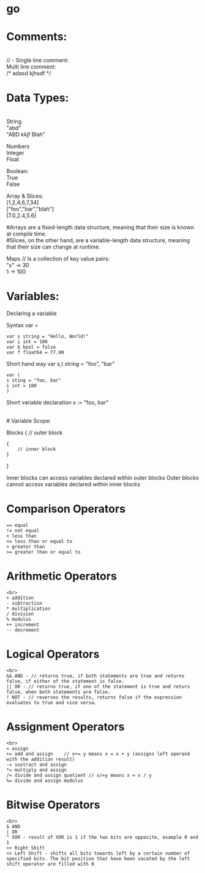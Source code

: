 # go

# Comments:
<br>
// - Single line comment:
<br>
Multi line comment:
<br>
/*
adasd
kjhsdf
*/
<br>

# Data Types:
<br>
String
    <br>
    "abd"
    <br>
    "ABD kkjf Blah"

Numbers
    <br>
    Integer
    <br>
    Float

Boolean:
    <br>
    True
    <br>
    False

Array & Slices:
    <br>
    [1,2,4,6,7,34]
    <br>
    ["foo","bar","blah"]
    <br>
    [7.0,2.4,5.6]

#Arrays are a fixed-length data structure, meaning that their size is known at compile time.
<br>
#Slices, on the other hand, are a variable-length data structure, meaning that their size can change at runtime.

Maps // Is a collection of key value pairs:
    <br>
    "x" -> 30
    <br>
    1 -> 100
<br>

# Variables:

Declaring a variable

Syntax
    var <variable name> <variable type> = <value>

    var s string = "Hello, World!"
    var i int = 100
    var b bool = false
    var f float64 = 77.90

Short hand way
    var s,t string = "foo", "bar"

    var (
    s sting = "foo, bar"
    i int = 100
    )

Short variable declaration
    s := "foo, bar"

<br>
# Variable Scope:

Blocks
{ // outer block

    {
        // inner block
    }

}

Inner blocks can access variables declared within outer blocks
Outer blocks cannot access variables declared within inner blocks
<br>
# Comparison Operators
```
== equal
!= not equal
< less than
<= less than or equal to
> greater than
>= greater than or equal to
```
# Arithmetic Operators
```
<br>
+ addition
- subtraction
* multiplication
/ division
% modulus
++ increment
-- decrement
```
# Logical Operators
```
<br>
&& AND - // returns true, if both statements are true and returns false, if either of the statement is false.
|| OR - // returns true, if one of the statement is true and returs false, when both statements are false.
! NOT - // reverses the results, returns false if the expression evaluates to true and vice versa.
```
# Assignment Operators
```
<br>
= assign
+= add and assign    // x+= y means x = x + y (assigns left operand with the addition result)
-= sustract and assign
*= multiply and assign
/= divide and assign quotient // x/=y means x = x / y
%= divide and assign modulus
```
# Bitwise Operators
```
<br>
& AND
| OR
^ XOR - result of XOR is 1 if the two bits are opposite, example 0 and 1
>> Right Shift
<< Left Shift - shifts all bits towards left by a certain number of specified bits. The bit position that have been vacated by the left shift operator are filled with 0
```

